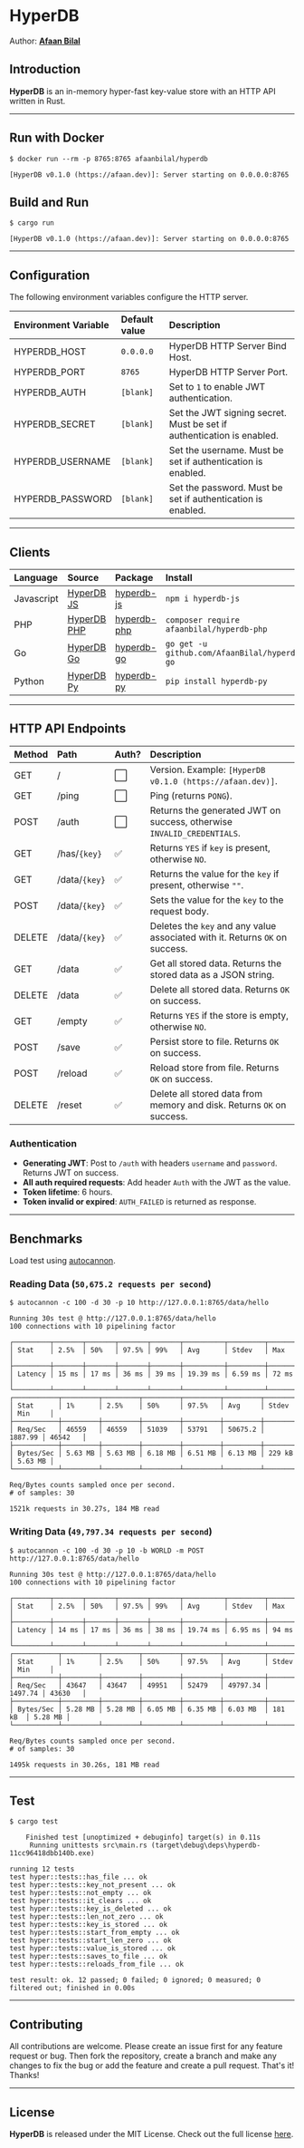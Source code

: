 HyperDB
=======

Author: **[Afaan Bilal](https://afaan.dev)**

## Introduction
**HyperDB** is an in-memory hyper-fast key-value store with an HTTP API written in Rust.

---

## Run with Docker
`$ docker run --rm -p 8765:8765 afaanbilal/hyperdb`

````
[HyperDB v0.1.0 (https://afaan.dev)]: Server starting on 0.0.0.0:8765
````

## Build and Run
`$ cargo run`

````
[HyperDB v0.1.0 (https://afaan.dev)]: Server starting on 0.0.0.0:8765
````

---

## Configuration
The following environment variables configure the HTTP server.

| Environment Variable | Default value | Description
| :------------------- | :------------ | :-----------
| HYPERDB_HOST         | `0.0.0.0`     | HyperDB HTTP Server Bind Host.
| HYPERDB_PORT         | `8765`        | HyperDB HTTP Server Port.
| HYPERDB_AUTH         | `[blank]`     | Set to `1` to enable JWT authentication.
| HYPERDB_SECRET       | `[blank]`     | Set the JWT signing secret. Must be set if authentication is enabled.
| HYPERDB_USERNAME     | `[blank]`     | Set the username. Must be set if authentication is enabled.
| HYPERDB_PASSWORD     | `[blank]`     | Set the password. Must be set if authentication is enabled.

---

## Clients
| Language    | Source            | Package          | Install
| :---------- | :---------------- | :--------------- | :------
| Javascript  | [HyperDB JS][1]   | [hyperdb-js][2]  | `npm i hyperdb-js`
| PHP         | [HyperDB PHP][3]  | [hyperdb-php][4] | `composer require afaanbilal/hyperdb-php`
| Go          | [HyperDB Go][5]   | [hyperdb-go][6]  | `go get -u github.com/AfaanBilal/hyperdb-go`
| Python      | [HyperDB Py][7]   | [hyperdb-py][8]  | `pip install hyperdb-py`

[1]: https://github.com/AfaanBilal/hyperdb-js
[2]: https://www.npmjs.com/package/hyperdb-js
[3]: https://github.com/AfaanBilal/hyperdb-php
[4]: https://packagist.org/packages/afaanbilal/hyperdb-php
[5]: https://github.com/AfaanBilal/hyperdb-go
[6]: https://pkg.go.dev/github.com/AfaanBilal/hyperdb-go
[7]: https://github.com/AfaanBilal/hyperdb-py
[8]: https://pypi.org/project/hyperdb-py

---

## HTTP API Endpoints

| Method | Path             | Auth? | Description
| :----- | :--------------- | :---- | :-----------
| GET    | /                | ⬜    | Version. Example: `[HyperDB v0.1.0 (https://afaan.dev)]`.
| GET    | /ping            | ⬜    | Ping (returns `PONG`).
| POST   | /auth            | ⬜    | Returns the generated JWT on success, otherwise `INVALID_CREDENTIALS`.
| GET    | /has/`{key}`     | ✅    | Returns `YES` if `key` is present, otherwise `NO`.
| GET    | /data/`{key}`    | ✅    | Returns the value for the `key` if present, otherwise `""`.
| POST   | /data/`{key}`    | ✅    | Sets the value for the `key` to the request body.
| DELETE | /data/`{key}`    | ✅    | Deletes the `key` and any value associated with it. Returns `OK` on success.
| GET    | /data            | ✅    | Get all stored data. Returns the stored data as a JSON string.
| DELETE | /data            | ✅    | Delete all stored data. Returns `OK` on success.
| GET    | /empty           | ✅    | Returns `YES` if the store is empty, otherwise `NO`.
| POST   | /save            | ✅    | Persist store to file. Returns `OK` on success.
| POST   | /reload          | ✅    | Reload store from file. Returns `OK` on success.
| DELETE | /reset           | ✅    | Delete all stored data from memory and disk. Returns `OK` on success.

### Authentication
- **Generating JWT**: Post to `/auth` with headers `username` and `password`. Returns JWT on success.
- **All auth required requests**: Add header `Auth` with the JWT as the value.
- **Token lifetime**: 6 hours.
- **Token invalid or expired**: `AUTH_FAILED` is returned as response.

---

## Benchmarks
Load test using [autocannon](https://github.com/mcollina/autocannon).

### Reading Data (`50,675.2 requests per second`)

`$ autocannon -c 100 -d 30 -p 10 http://127.0.0.1:8765/data/hello`

````
Running 30s test @ http://127.0.0.1:8765/data/hello
100 connections with 10 pipelining factor

┌─────────┬───────┬───────┬───────┬───────┬──────────┬─────────┬───────┐
│ Stat    │ 2.5%  │ 50%   │ 97.5% │ 99%   │ Avg      │ Stdev   │ Max   │
├─────────┼───────┼───────┼───────┼───────┼──────────┼─────────┼───────┤
│ Latency │ 15 ms │ 17 ms │ 36 ms │ 39 ms │ 19.39 ms │ 6.59 ms │ 72 ms │
└─────────┴───────┴───────┴───────┴───────┴──────────┴─────────┴───────┘
┌───────────┬─────────┬─────────┬─────────┬─────────┬─────────┬─────────┬─────────┐
│ Stat      │ 1%      │ 2.5%    │ 50%     │ 97.5%   │ Avg     │ Stdev   │ Min     │
├───────────┼─────────┼─────────┼─────────┼─────────┼─────────┼─────────┼─────────┤
│ Req/Sec   │ 46559   │ 46559   │ 51039   │ 53791   │ 50675.2 │ 1887.99 │ 46542   │
├───────────┼─────────┼─────────┼─────────┼─────────┼─────────┼─────────┼─────────┤
│ Bytes/Sec │ 5.63 MB │ 5.63 MB │ 6.18 MB │ 6.51 MB │ 6.13 MB │ 229 kB  │ 5.63 MB │
└───────────┴─────────┴─────────┴─────────┴─────────┴─────────┴─────────┴─────────┘

Req/Bytes counts sampled once per second.
# of samples: 30

1521k requests in 30.27s, 184 MB read
````

### Writing Data (`49,797.34 requests per second`)

`$ autocannon -c 100 -d 30 -p 10 -b WORLD -m POST http://127.0.0.1:8765/data/hello`

````
Running 30s test @ http://127.0.0.1:8765/data/hello
100 connections with 10 pipelining factor

┌─────────┬───────┬───────┬───────┬───────┬──────────┬─────────┬───────┐
│ Stat    │ 2.5%  │ 50%   │ 97.5% │ 99%   │ Avg      │ Stdev   │ Max   │
├─────────┼───────┼───────┼───────┼───────┼──────────┼─────────┼───────┤
│ Latency │ 14 ms │ 17 ms │ 36 ms │ 38 ms │ 19.74 ms │ 6.95 ms │ 94 ms │
└─────────┴───────┴───────┴───────┴───────┴──────────┴─────────┴───────┘
┌───────────┬─────────┬─────────┬─────────┬─────────┬──────────┬─────────┬─────────┐
│ Stat      │ 1%      │ 2.5%    │ 50%     │ 97.5%   │ Avg      │ Stdev   │ Min     │
├───────────┼─────────┼─────────┼─────────┼─────────┼──────────┼─────────┼─────────┤
│ Req/Sec   │ 43647   │ 43647   │ 49951   │ 52479   │ 49797.34 │ 1497.74 │ 43630   │
├───────────┼─────────┼─────────┼─────────┼─────────┼──────────┼─────────┼─────────┤
│ Bytes/Sec │ 5.28 MB │ 5.28 MB │ 6.05 MB │ 6.35 MB │ 6.03 MB  │ 181 kB  │ 5.28 MB │
└───────────┴─────────┴─────────┴─────────┴─────────┴──────────┴─────────┴─────────┘

Req/Bytes counts sampled once per second.
# of samples: 30

1495k requests in 30.26s, 181 MB read
````

---

## Test
`$ cargo test`

````
    Finished test [unoptimized + debuginfo] target(s) in 0.11s
     Running unittests src\main.rs (target\debug\deps\hyperdb-11cc96418dbb140b.exe)

running 12 tests
test hyper::tests::has_file ... ok
test hyper::tests::key_not_present ... ok
test hyper::tests::not_empty ... ok
test hyper::tests::it_clears ... ok
test hyper::tests::key_is_deleted ... ok
test hyper::tests::len_not_zero ... ok
test hyper::tests::key_is_stored ... ok
test hyper::tests::start_from_empty ... ok
test hyper::tests::start_len_zero ... ok
test hyper::tests::value_is_stored ... ok
test hyper::tests::saves_to_file ... ok
test hyper::tests::reloads_from_file ... ok

test result: ok. 12 passed; 0 failed; 0 ignored; 0 measured; 0 filtered out; finished in 0.00s
````

---

## Contributing
All contributions are welcome. Please create an issue first for any feature request
or bug. Then fork the repository, create a branch and make any changes to fix the bug
or add the feature and create a pull request. That's it!
Thanks!

---

## License
**HyperDB** is released under the MIT License.
Check out the full license [here](LICENSE).
